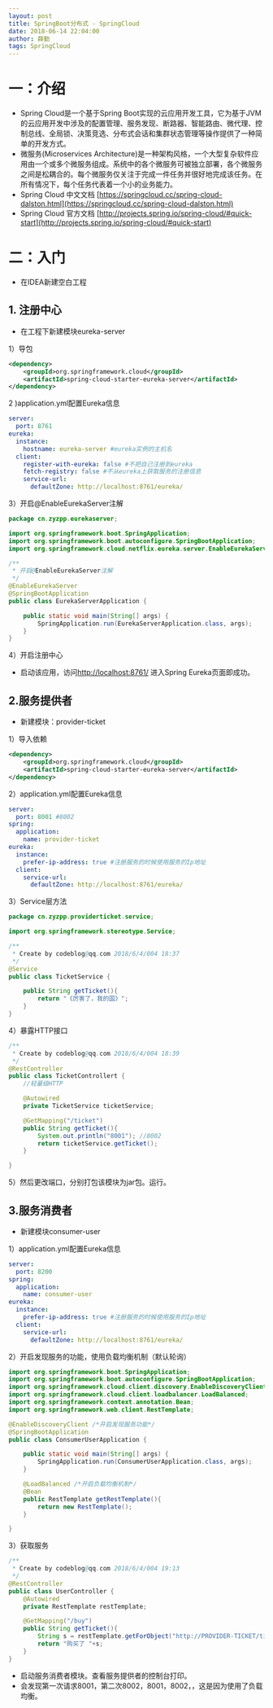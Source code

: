 ```yaml
---
layout: post
title: SpringBoot分布式 - SpringCloud
date: 2018-06-14 22:04:00
author: 薛勤
tags: SpringCloud
---
```

# 一：介绍

*  Spring Cloud是一个基于Spring Boot实现的云应用开发工具，它为基于JVM的云应用开发中涉及的配置管理、服务发现、断路器、智能路由、微代理、控制总线、全局锁、决策竞选、分布式会话和集群状态管理等操作提供了一种简单的开发方式。
*  微服务(Microservices Architecture)是一种架构风格，一个大型复杂软件应用由一个或多个微服务组成。系统中的各个微服务可被独立部署，各个微服务之间是松耦合的。每个微服务仅关注于完成一件任务并很好地完成该任务。在所有情况下，每个任务代表着一个小的业务能力。
*  Spring Cloud 中文文档 [https://springcloud.cc/spring-cloud-dalston.html](https://springcloud.cc/spring-cloud-dalston.html)
*  Spring Cloud 官方文档 [http://projects.spring.io/spring-cloud/#quick-start](http://projects.spring.io/spring-cloud/#quick-start)

# 二：入门

*  在IDEA新建空白工程

## 1. 注册中心

*  在工程下新建模块eureka-server

1）导包

```xml
<dependency>
    <groupId>org.springframework.cloud</groupId>
    <artifactId>spring-cloud-starter-eureka-server</artifactId>
</dependency>
```

2 )application.yml配置Eureka信息

```yaml
server:
  port: 8761
eureka:
  instance:
    hostname: eureka-server #eureka实例的主机名
  client:
    register-with-eureka: false #不把自己注册到eureka
    fetch-registry: false #不从eureka上获取服务的注册信息
    service-url:
      defaultZone: http://localhost:8761/eureka/
```

3）开启@EnableEurekaServer注解

```java
package cn.zyzpp.eurekaserver;

import org.springframework.boot.SpringApplication;
import org.springframework.boot.autoconfigure.SpringBootApplication;
import org.springframework.cloud.netflix.eureka.server.EnableEurekaServer;

/**
 * 开启@EnableEurekaServer注解
 */
@EnableEurekaServer
@SpringBootApplication
public class EurekaServerApplication {

    public static void main(String[] args) {
        SpringApplication.run(EurekaServerApplication.class, args);
    }
}
```

4）开启注册中心

*  启动该应用，访问[http://localhost:8761/](http://localhost:8761/) 进入Spring Eureka页面即成功。

## 2.服务提供者

*  新建模块：provider-ticket

1）导入依赖

```xml
<dependency>
    <groupId>org.springframework.cloud</groupId>
    <artifactId>spring-cloud-starter-eureka-server</artifactId>
</dependency>
```

2）application.yml配置Eureka信息

```yaml
server:
  port: 8001 #8002
spring:
  application:
    name: provider-ticket
eureka:
  instance:
    prefer-ip-address: true #注册服务的时候使用服务的Ip地址
  client:
    service-url:
      defaultZone: http://localhost:8761/eureka/
```

3）Service层方法

```java
package cn.zyzpp.providerticket.service;

import org.springframework.stereotype.Service;

/**
 * Create by codeblog@qq.com 2018/6/4/004 18:37
 */
@Service
public class TicketService {

    public String getTicket(){
        return "《厉害了，我的国》";
    }
}
```

4）暴露HTTP接口

```java
/**
 * Create by codeblog@qq.com 2018/6/4/004 18:39
 */
@RestController
public class TicketControllert {
    //轻量级HTTP

    @Autowired
    private TicketService ticketService;

    @GetMapping("/ticket")
    public String getTicket(){
        System.out.println("8001"); //8002
        return ticketService.getTicket();
    }

}
```

5）然后更改端口，分别打包该模块为jar包。运行。

## 3.服务消费者

*  新建模块consumer-user

1）application.yml配置Eureka信息

```yaml
server:
  port: 8200
spring:
  application:
    name: consumer-user
eureka:
  instance:
    prefer-ip-address: true #注册服务的时候使用服务的Ip地址
  client:
    service-url:
      defaultZone: http://localhost:8761/eureka/
```

2）开启发现服务的功能，使用负载均衡机制（默认轮询）

```java
import org.springframework.boot.SpringApplication;
import org.springframework.boot.autoconfigure.SpringBootApplication;
import org.springframework.cloud.client.discovery.EnableDiscoveryClient;
import org.springframework.cloud.client.loadbalancer.LoadBalanced;
import org.springframework.context.annotation.Bean;
import org.springframework.web.client.RestTemplate;

@EnableDiscoveryClient /*开启发现服务功能*/
@SpringBootApplication
public class ConsumerUserApplication {

    public static void main(String[] args) {
        SpringApplication.run(ConsumerUserApplication.class, args);
    }

    @LoadBalanced /*开启负载均衡机制*/
    @Bean
    public RestTemplate getRestTemplate(){
        return new RestTemplate();
    }

}
```

3）获取服务

```java
/**
 * Create by codeblog@qq.com 2018/6/4/004 19:13
 */
@RestController
public class UserController {
    @Autowired
    private RestTemplate restTemplate;

    @GetMapping("/buy")
    public String getTicket(){
        String s = restTemplate.getForObject("http://PROVIDER-TICKET/ticket",String.class);
        return "购买了 "+s;
    }
}
```

*  启动服务消费者模块。查看服务提供者的控制台打印。
*  会发现第一次请求8001，第二次8002，8001，8002，，这是因为使用了负载均衡。

